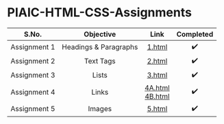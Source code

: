 # PIAIC-HTML-CSS-Assignments

| S.No. | Objective | Link | Completed |
| :---: | :---: | :---: | :---: |
| Assignment 1 | Headings & Paragraphs | [1.html](/Assignment%201/1.html "Assignment 1") | :heavy_check_mark: |
| Assignment 2 | Text Tags | [2.html](/Assignment%202/2.html "Assignment 2") | :heavy_check_mark: |
| Assignment 3 | Lists | [3.html](/Assignment%203/3.html "Assignment 3") | :heavy_check_mark: |
| Assignment 4 | Links | [4A.html](/Assignment%204/4A.html "Assignment 4A") <br/> [4B.html](/Assignment%204/4B.html "Assignment 4B") | :heavy_check_mark: |
| Assignment 5 | Images | [5.html](/Assignment%205/5.html "Assignment 5") | :heavy_check_mark: |
